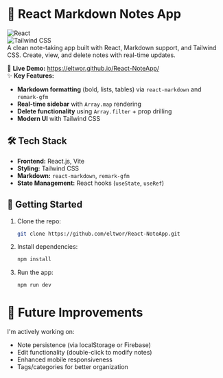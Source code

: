 # 📝 React Markdown Notes App  
![React](https://img.shields.io/badge/React-20232A?style=flat&logo=react)  
![Tailwind CSS](https://img.shields.io/badge/Tailwind_CSS-38B2AC?style=flat&logo=tailwind-css)  
A clean note-taking app built with React, Markdown support, and Tailwind CSS. Create, view, and delete notes with real-time updates.  

🔗 **Live Demo:** https://eltwor.github.io/React-NoteApp/  
✨ **Key Features:**  
- **Markdown formatting** (bold, lists, tables) via `react-markdown` and `remark-gfm`
- **Real-time sidebar** with `Array.map` rendering  
- **Delete functionality** using `Array.filter` + prop drilling  
- **Modern UI** with Tailwind CSS  

## 🛠️ Tech Stack  
- **Frontend:** React.js, Vite  
- **Styling:** Tailwind CSS  
- **Markdown:** `react-markdown`, `remark-gfm`  
- **State Management:** React hooks (`useState`, `useRef`)  

## 🚀 Getting Started  
1. Clone the repo:  
   ```bash
   git clone https://github.com/eltwor/React-NoteApp.git
2. Install dependencies:
   ```bash
   npm install
3. Run the app:
   ```bash
   npm run dev
# 🌟 Future Improvements

I'm actively working on:
   * Note persistence (via localStorage or Firebase)
   * Edit functionality (double-click to modify notes)
   * Enhanced mobile responsiveness
   * Tags/categories for better organization

